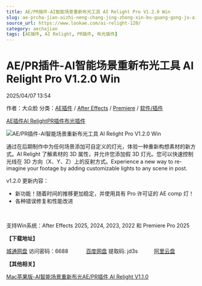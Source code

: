```yaml
---
title: AE/PR插件-AI智能场景重新布光工具 AI Relight Pro V1.2.0 Win
slug: ae-prcha-jian-aizhi-neng-chang-jing-zhong-xin-bu-guang-gong-ju-ai-relight-pro-v1-2-0-win
source_url: https://www.lookae.com/ai-relight-120/
category: aechajian
tags: [AE插件, AI Relight, PR插件, 布光插件]
---
```

# AE/PR插件-AI智能场景重新布光工具 AI Relight Pro V1.2.0 Win

2025/04/07 13:54

作者：大众脸
分类：[AE插件](https://www.lookae.com/after-effects/aechajian/) / [After Effects](https://www.lookae.com/after-effects/) / [Premiere](https://www.lookae.com/qitarjcj/premierezy/) / [软件/插件](https://www.lookae.com/qitarjcj/)

[AE插件](https://www.lookae.com/tag/ae%e6%8f%92%e4%bb%b6/)[AI Relight](https://www.lookae.com/tag/ai-relight/)[PR插件](https://www.lookae.com/tag/pr%e6%8f%92%e4%bb%b6/)[布光插件](https://www.lookae.com/tag/%e5%b8%83%e5%85%89%e6%8f%92%e4%bb%b6/)

![AE/PR插件-AI智能场景重新布光工具 AI Relight Pro V1.2.0 Win](https://www.lookae.com/wp-content/uploads/2024/10/AI-Relight.jpg "AE/PR插件-AI智能场景重新布光工具 AI Relight Pro V1.2.0 Win-LookAE.com")

通过在后期制作中为任何场景添加可自定义的灯光，体验一种重新构想素材的新方式。AI Relight 了解素材的 3D 属性，并允许您添加假 3D 灯光。您可以快速控制光线在 3D 方向（X、Y、Z）上的反射方式。Experience a new way to re-imagine your footage by adding customizable lights to any scene in post.

v1.2.0 更新内容：

* 新功能！随着时间的推移更加稳定，并使用具有 Pro 许可证的 AE comp 灯！
* 各种错误修复和性能改进

[﻿﻿﻿](https://cloud.video.taobao.com/play/u/null/p/1/e/6/t/1/490063078251.mp4)

支持Win系统：After Effects 2025, 2024, 2023, 2022 和 Premiere Pro 2025

**【下载地址】**

[城通网盘](https://url70.ctfile.com/f/2827370-1494258731-678394?p=4431) 访问密码：6688            [百度网盘](https://pan.baidu.com/s/1IE7SJbMEA4ef0yUbQOIw9w?pwd=jd3s) 提取码: jd3s           [阿里云盘](https://www.alipan.com/s/KxLKc8TauJi)

**【其他相关】**

[Mac苹果版-AI智能场景重新布光AE/PR插件 AI Relight V1.1.0](https://www.lookae.com/ai-relight-mac/)
